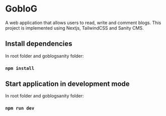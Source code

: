 # GobloG

A web application that allows users to read, write and comment blogs. This project is implemented using Nextjs, TailwindCSS and Sanity CMS.

## Install dependencies

In root folder and goblogsanity folder:

### `npm install`

## Start application in development mode

In root folder and goblogsanity folder:

### `npm run dev`
